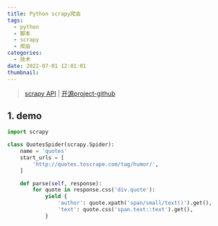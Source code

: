 ```yaml
---
title: Python scrapy爬虫
tags:
  - python
  - 脚本
  - scrapy
  - 爬虫
categories:
  - 技术
date: 2022-07-01 12:01:01
thumbnail:
---
```


> [scrapy API](https://docs.scrapy.org/zh/) | [开源project-github](https://github.com/scrapy/scrapy) 

## 1. demo

```python
import scrapy

class QuotesSpider(scrapy.Spider):
    name = 'quotes'
    start_urls = [
        'http://quotes.toscrape.com/tag/humor/',
    ]

    def parse(self, response):
        for quote in response.css('div.quote'):
            yield {
                'author': quote.xpath('span/small/text()').get(),
                'text': quote.css('span.text::text').get(),
            } 
```

